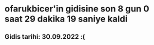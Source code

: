 # ofarukbicer'in gidisine son 8 gun 0 saat 29 dakika 19 saniye kaldi

## Gidis tarihi: 30.09.2022 :(